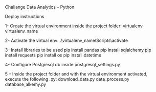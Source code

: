 Challange Data Analytics – Python

Deploy instructions

1- Create the virtual environment inside the project folder:
virtualenv virtualenv_name
 
2-  Activate the virtual env:
.\virtualenv_name\Scripts\activate
 
3- Install libraries to be used
pip install pandas
pip install sqlalchemy
pip install requests
pip install os
pip install datetime
 
4- Configure Postgresql db inside postgresql_settings.py

5 – Inside the project folder and with the virtual environment activated, execute the following .py:
download_data.py
data_process.py
database_alkemy.py


